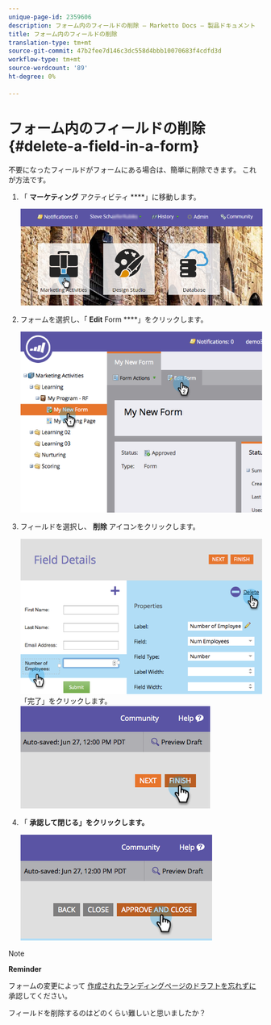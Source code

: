 ```yaml
---
unique-page-id: 2359606
description: フォーム内のフィールドの削除 — Marketto Docs — 製品ドキュメント
title: フォーム内のフィールドの削除
translation-type: tm+mt
source-git-commit: 47b2fee7d146c3dc558d4bbb10070683f4cdfd3d
workflow-type: tm+mt
source-wordcount: '89'
ht-degree: 0%

---
```



# フォーム内のフィールドの削除 {#delete-a-field-in-a-form}

不要になったフィールドがフォームにある場合は、簡単に削除できます。 これが方法です。

1. 「 **マーケティング** アクティビティ ****」に移動します。

   ![](assets/login-marketing-activities-2.png)

1. フォームを選択し、「 **Edit** Form ****」をクリックします。

   ![](assets/image2014-9-15-15-3a43-3a36.png)

1. フィールドを選択し、 **削除** アイコンをクリックします。

   ![](assets/image2014-9-15-15-3a43-3a54.png)
「完了」をクリックします。
   ![](assets/image2014-9-15-15-3a44-3a16.png)

1. 「 **承認して閉じる」をクリックします。**

   ![](assets/image2014-9-15-15-3a44-3a28.png)

>[!NOTE]
>
>**Reminder**
>
>フォームの変更によって [作成されたランディングページのドラフトを忘れずに](../../../../product-docs/demand-generation/landing-pages/understanding-landing-pages/approve-unapprove-or-delete-a-landing-page.md) 承認してください。

フィールドを削除するのはどのくらい難しいと思いましたか？